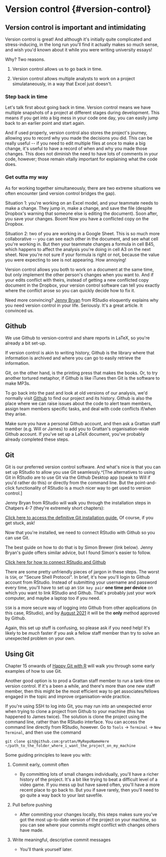 # Version control {#version-control}

## Version control is important and intimidating

Version control is great! And although it's initially quite complicated and stress-inducing, in the long run you'll find it actually makes so much sense, and wish you'd known about it while you were writing university essays! 

Why? Two reasons.

1. Version control allows us to go back in time. 

2. Version control allows multiple analysts to work on a project simulataneously, in a way that Excel just doesn't.

### Step back in time

Let's talk first about going back in time. Version control means we have multiple snapshots of a project at different stages during development. This means if you get into a big mess in your code one day, you can easily jump back to an earlier point and start again. 

And if used properly, version control also stores the project's journey, allowing you to record why you made the decisions you did. This can be really useful -- if you need to edit multiple files at once to make a big change, it's useful to have a record of when and why you made those changes. This does not diminish the need to have lots of comments in your code, however; those remain vitally important for explaining what the code does.

### Get outta my way

As for working together simultaneously, there are two extreme situations we often encounter (and version control bridges the gap). 

Situation 1: you're working on an Excel model, and your teammate needs to make a change. They jump in, make a change, and save the file (despite Dropbox's warning that someone else is editing the document). Soon after, you save your changes. Boom! Now you have a conflicted copy on the Dropbox. 

Situation 2: two of you are working in a Google Sheet. This is so much more collaborative -- you can see each other in the document, and see what cell you're working in. But then your teammate changes a formula in cell B45, which happens to affect the analysis you're doing in cell A3 on the next sheet. Now you're not sure if your formula is right or not, because the value you were expecting to see is not appearing. How annoying! 

Version control allows you both to work on a document at the same time, but only implement the other person's changes when you want to. And if your edits conflict with theirs, instead of getting a new conflicted copy document in the Dropbox, your version control software can tell you exactly where the conflict arose so you can quickly decide how to fix it. 

Need more convincing? [Jenny Bryan](https://peerj.com/preprints/3159v2/) from RStudio eloquently explains why you need version control in your life. Seriously. It's a great article. It convinced us.

## Github

We use Github to version-control and share reports in LaTeX, so you're already a bit set-up. 

If version control is akin to writing history, Github is the library where that information is archived and where you can go to easily retrieve the information.

Git, on the other hand, is the printing press that makes the books. Or, to try another tortured metaphor, if Github is like iTunes then Git is the software to make MP3s. 

To go back into the past and look at old versions of our analysis, we'd normally visit [Github](http://github.com) to find our project and its history. Github is also the place where we can raise issues about the code to alert team members, assign team members specific tasks, and deal with code conflicts if/when they arise.

Make sure you have a personal Github account, and then ask a Grattan staff member (e.g. Will or James) to add you to Grattan's organisation-wide Github account. If you've set up a LaTeX document, you've probably already completed these steps.

## Git

Git is our preferred version control software. And what's nice is that you can set up RStudio to allow you use Git seamlessly.^[The alternatives to using Git in RStudio are to use Git via the Github Desktop app (speak to Will if you'd rather do this) or directly from the command line. But the point-and-click functionality of RStudio is a much nicer way to get used to version control.]

Jenny Bryan from RStudio will walk you through the installation steps in Chatpers 4-7 (they're extremely short chapters):

[Click here to access the definitive Git installation guide.](https://happygitwithr.com/install-intro.html) 
Of course, if you get stuck, ask!

Now that you're installed, we need to connect RStudio with Github so you can use Git. 

The best guide on how to do that is by Simon Brewer (link below). Jenny Bryan's guide offers similar advice, but I found Simon's easier to follow. 

[Click here for how to connect RStudio and Github](http://rstudio-pubs-static.s3.amazonaws.com/485236_9e71a253a02748cba293213a8aec5fe8.html)

There are some pretty unfriendly pieces of jargon in these steps. The worst is `SSH`, or "Secure Shell Protocol". In brief, it's how you'll login to Github account from RStudio. Instead of submitting your username and password every time, you'll have to set up an `SSH key pair` **one time per device** on which you want to link RStudio and Github. That's probably just your work computer, and maybe a laptop too if you need. 

`SSH` is a more secure way of logging into Github from other applications (in this case, RStudio), and by [August 2021](https://github.blog/2020-12-15-token-authentication-requirements-for-git-operations/) it will be the **only** method approved by Github. 

Again, this set up stuff is confusing, so please ask if you need help! It's likely to be *much* faster if you ask a fellow staff member than try to solve an unexpected problem on your own.



## Using Git

Chapter 15 onwards of [Happy Git with R](https://happygitwithr.com/install-intro.html) will walk you through some early examples of how to use Git. 

Another good option is to prod a Grattan staff member to run a tank-time on version control. If it's a been a while, and there's more than one new staff member, then this might be the most efficient way to get associates/fellows engaged in the topic and improve organisation-wide practice.

If you're using SSH to log into Git, you may run into an unexpected error when trying to clone a project from Github to your machine (this has happened to James twice). The solution is clone the project using the command line, rather than the RStudio interface. You can access the command line directly from RStudio, however. Go to `Tools` -> `Terminal` -> `New Terminal`, and then use the command 
```{}
git clone git@github.com:grattan/MyRepoNameHere ~/path_to_the_folder_where_i_want_the_project_on_my_machine
```

Some guiding principles to leave you with: 

1. Commit early, commit often
    + By committing lots of small changes individually, you'll have a richer history of the project. It's a bit like trying to beat a difficult level of a video game. If you mess up but have saved often, you'll have a more recent place to go back to. But you if save rarely, then you'll need to go quite a way back to your last savefile. 

2. Pull before pushing
    + After commiting your changes locally, this steps makes sure you've got the most up-to-date version of the project on your machine, so you can see where your commits might conflict with changes others have made. 

3. Write meaningful, descriptive commit messages
    + You'll thank yourself later. 

